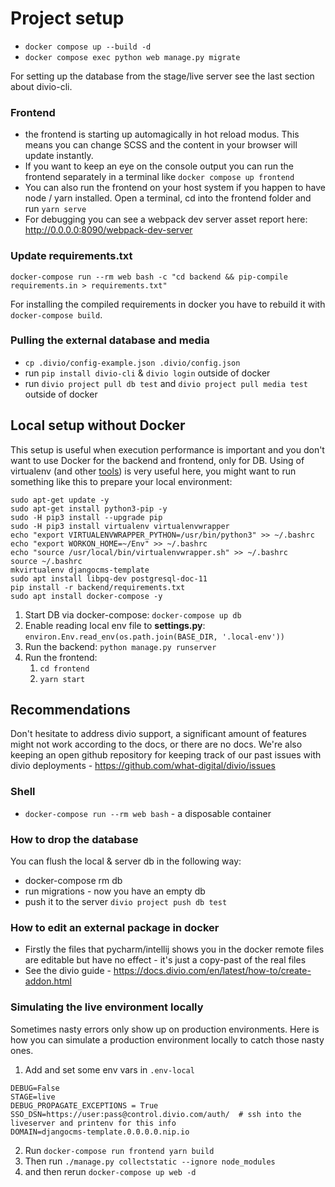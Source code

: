 # Project setup

- `docker compose up --build -d`
- `docker compose exec python web manage.py migrate`

For setting up the database from the stage/live server see the last section about divio-cli.

### Frontend

- the frontend is starting up automagically in hot reload modus. This means you can change SCSS and the content in your browser will update instantly.
- If you want to keep an eye on the console output you can run the frontend separately in a terminal like `docker compose up frontend`
- You can also run the frontend on your host system if you happen to have node / yarn installed. Open a terminal, cd into the frontend folder and run `yarn serve` 
- For debugging you can see a webpack dev server asset report here: http://0.0.0.0:8090/webpack-dev-server

### Update requirements.txt

`docker-compose run --rm web bash -c "cd backend && pip-compile requirements.in > requirements.txt"`

For installing the compiled requirements in docker you have to rebuild it with `docker-compose build`.

### Pulling the external database and media

- `cp .divio/config-example.json .divio/config.json`
- run `pip install divio-cli` & `divio login` outside of docker
- run `divio project pull db test` and `divio project pull media test` outside of docker

## Local setup without Docker 

This setup is useful when execution performance is important and you don't want to use Docker for the backend and frontend, only for DB.
Using of virtualenv (and other [tools](https://virtualenvwrapper.readthedocs.io/en/latest/command_ref.html)) is very useful here, you might want to run something like this to prepare your local environment:
 ```
 sudo apt-get update -y
 sudo apt-get install python3-pip -y
 sudo -H pip3 install --upgrade pip
 sudo -H pip3 install virtualenv virtualenvwrapper
 echo "export VIRTUALENVWRAPPER_PYTHON=/usr/bin/python3" >> ~/.bashrc
 echo "export WORKON_HOME=~/Env" >> ~/.bashrc
 echo "source /usr/local/bin/virtualenvwrapper.sh" >> ~/.bashrc
 source ~/.bashrc
 mkvirtualenv djangocms-template
 sudo apt install libpq-dev postgresql-doc-11
 pip install -r backend/requirements.txt
 sudo apt install docker-compose -y
 ```

1. Start DB via docker-compose: `docker-compose up db` 
2. Enable reading local env file to **settings.py**: `environ.Env.read_env(os.path.join(BASE_DIR, '.local-env'))` 
3. Run the backend: `python manage.py runserver`
4. Run the frontend: 
   1. `cd frontend`
   2. `yarn start`

## Recommendations

Don't hesitate to address divio support, a significant amount of features might not work according to the docs, or there are no docs. We're also keeping an open github repository for keeping track of our past issues with divio deployments - https://github.com/what-digital/divio/issues

### Shell
- `docker-compose run --rm web bash` - a disposable container

### How to drop the database
You can flush the local & server db in the following way:
- docker-compose rm db
- run migrations - now you have an empty db
- push it to the server `divio project push db test`

### How to edit an external package in docker
- Firstly the files that pycharm/intellij shows you in the docker remote files are editable but have no effect - it's just a copy-past of the real files
- See the divio guide - https://docs.divio.com/en/latest/how-to/create-addon.html


### Simulating the live environment locally

Sometimes nasty errors only show up on production environments. Here is how you can simulate a production environment locally to catch those nasty ones.

1. Add and set some env vars in `.env-local` 

```
DEBUG=False
STAGE=live
DEBUG_PROPAGATE_EXCEPTIONS = True
SSO_DSN=https://user:pass@control.divio.com/auth/  # ssh into the liveserver and printenv for this info
DOMAIN=djangocms-template.0.0.0.0.nip.io
```
2. Run `docker-compose run frontend yarn build`
3. Then run `./manage.py collectstatic --ignore node_modules`
4. and then rerun `docker-compose up web -d`
